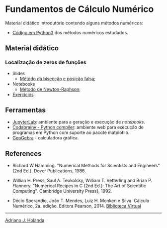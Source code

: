 # Fundamentos de Cálculo Numérico

Material didático introdutório contendo alguns métodos numéricos:

- [Código em Python3](numcalc) dos métodos numéricos estudados.

## Material didático 

### Localização de zeros de funções

* Slides
	* [Método da bisecção e posição falsa](https://drive.google.com/file/d/1RP35YrcT4St21zLcbtAWRLXTZU10UJQb/view?usp=sharing);
* Notebooks
    * [Método de
      Newton-Raphson](https://github.com/prof-holanda/calculo-numerico/blob/main/notebooks/zero.ipynb);
* [Exercícios](https://drive.google.com/file/d/10U8yVIiTSlo4PAlArc8VOdkhEbAqyWis/view?usp=sharing).

## Ferramentas


- [JupyterLab](https://jupyter.org/try-jupyter/lab/): ambiente para a
  geração e execução de *notebooks*.
- [Codabrainy - Python compiler](https://www.codabrainy.com/en/python-compiler/): ambiente web para execução 
de programas em Python com suporte ao pacote matplotlib.
- [GeoGebra](https://www.geogebra.org/graphing) - calculadora
gráfica. 

## References

- Richard W Hamming. "Numerical Methods for Scientists and Engineers" (2nd Ed.).
Dover Publications, 1986.

- Willian H. Press, Saul A. Teukolsky, William T. Vetterling 
and Brian P. Flannery. "Numerical Recipes in C (2nd Ed.): The Art of Scientific Computing".
Cambridge University Press}, 1992.

- Décio Sperandio, João T. Mendes, Luiz H. Monken e Silva.
Cálculo Numérico, 2a. edição. Editora Pearson, 2014. 
[Biblioteca Virtual](https://plataforma.bvirtual.com.br/Acervo/Publicacao/22444)

---
[Adriano J. Holanda](https://ajholanda.github.io)
